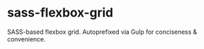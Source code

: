 # sass-flexbox-grid
SASS-based flexbox grid. Autoprefixed via Gulp for conciseness &amp; convenience.
